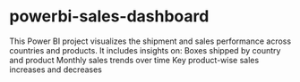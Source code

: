 # powerbi-sales-dashboard
This Power BI project visualizes the shipment and sales performance across countries and products. It includes insights on:  Boxes shipped by country and product  Monthly sales trends over time  Key product-wise sales increases and decreases
